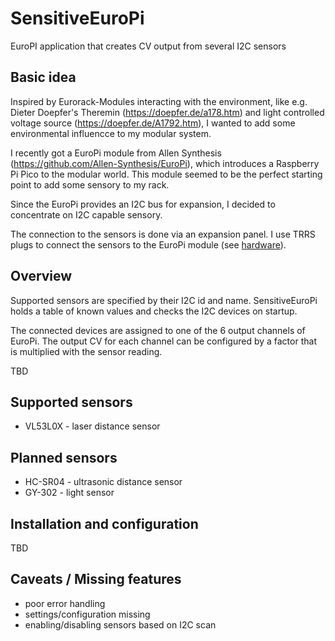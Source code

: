 # SensitiveEuroPi

EuroPI application that creates CV output from several I2C sensors

## Basic idea

Inspired by Eurorack-Modules interacting with the environment, like e.g. Dieter Doepfer's Theremin (https://doepfer.de/a178.htm) and light controlled voltage source (https://doepfer.de/A1792.htm), I wanted to add some environmental influencce to my modular system.

I recently got a EuroPi module from Allen Synthesis (https://github.com/Allen-Synthesis/EuroPi), which introduces a Raspberry Pi Pico to the modular world. This module seemed to be the perfect starting point to add some sensory to my rack.

Since the EuroPi provides an I2C bus for expansion, I decided to concentrate on I2C capable sensory.

The connection to the sensors is done via an expansion panel. I use TRRS plugs to connect the sensors to the EuroPi module (see [hardware](hardware/README.md)).

## Overview

Supported sensors are specified by their I2C id and name. SensitiveEuroPi holds a table of known values and checks
the I2C devices on startup.

The connected devices are assigned to one of the 6 output channels of EuroPi. The output CV for each channel can be configured by a factor that is multiplied with the sensor reading.

TBD

## Supported sensors

* VL53L0X - laser distance sensor

## Planned sensors

* HC-SR04 - ultrasonic distance sensor
* GY-302 - light sensor

## Installation and configuration

TBD

## Caveats / Missing features

* poor error handling
* settings/configuration missing
* enabling/disabling sensors based on I2C scan

